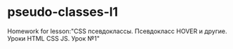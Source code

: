 # pseudo-classes-l1
Homework for lesson:"CSS псевдоклассы. Псевдокласс HOVER и другие. Уроки HTML CSS JS. Урок №1"

